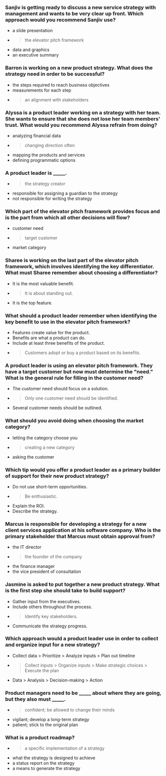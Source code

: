 ### Sanjiv is getting ready to discuss a new service strategy with management and wants to be very clear up front. Which approach would you recommend Sanjiv use?

- a slide presentation
- > the elevator pitch framework
- data and graphics
- an executive summary



### Barron is working on a new product strategy. What does the strategy need in order to be successful?

- the steps required to reach business objectives
- measurements for each step
- > an alignment with stakeholders



### Alyssa is a product leader working on a strategy with her team. She wants to ensure that she does not lose her team members' trust. What would you recommend Alyssa refrain from doing?

- analyzing financial data
- > changing direction often
- mapping the products and services
- defining programmatic options



### A product leader is _____.

- > the strategy creator
- responsible for assigning a guardian to the strategy
- not responsible for writing the strategy



### Which part of the elevator pitch framework provides focus and is the part from which all other decisions will flow?

- customer need
- > target customer
- market category



### Sharee is working on the last part of the elevator pitch framework, which involves identifying the key differentiator. What must Sharee remember about choosing a differentiator?

- It is the most valuable benefit.
- > It is about standing out.
- It is the top feature.



### What should a product leader remember when identifying the key benefit to use in the elevator pitch framework?

- Features create value for the product.
- Benefits are what a product can do.
- Include at least three benefits of the product.
- > Customers adopt or buy a product based on its benefits.



### A product leader is using an elevator pitch framework. They have a target customer but now must determine the "need." What is the general rule for filling in the customer need?

- The customer need should focus on a solution. 
- > Only one customer need should be identified.
- Several customer needs should be outlined.



### What should you avoid doing when choosing the market category?

- letting the category choose you
- > creating a new category
- asking the customer



### Which tip would you offer a product leader as a primary builder of support for their new product strategy?

- Do not use short-term opportunities.
- > Be enthusiastic.
- Explain the ROI.
- Describe the strategy.



### Marcus is responsible for developing a strategy for a new client services application at his software company. Who is the primary stakeholder that Marcus must obtain approval from?

- the IT director
- > the founder of the company
- the finance manager
- the vice president of consultation



### Jasmine is asked to put together a new product strategy. What is the first step she should take to build support?

- Gather input from the executives.
- Include others throughout the process.
- > Identify key stakeholders.
- Communicate the strategy progress.



### Which approach would a product leader use in order to collect and organize input for a new strategy?

- Collect data > Prioritize > Analyze inputs > Plan out timeline
- > Collect inputs > Organize inputs > Make strategic choices > Execute the plan
- Data > Analysis > Decision-making > Action




### Product managers need to be _____ about where they are going, but they also must _____.

- > confident; be allowed to change their minds
- vigilant; develop a long-term strategy
- patient; stick to the original plan



### What is a product roadmap?

- > a specific implementation of a strategy
- what the strategy is designed to achieve
- a status report on the strategy
- a means to generate the strategy

